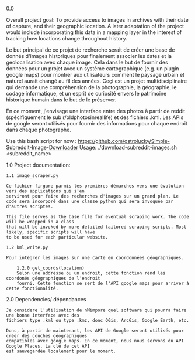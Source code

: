 0.0

Overall project goal: To provide access to images in archives with their date of capture, and their geographic location. A later adaptation of the project would include incorporating this data in a mapping layer in the interest of tracking how locations change throughout history.

Le but principal de ce projet de recherche serait de créer une base de donnés d'images historiques pour
finalement associer les dates et la geolocalisation avec chaque image. Cela dans le but de fournir des
données pour un projet avec un système cartographique (e.g. un plugin google maps) pour montrer aux
utilisateurs comment le paysage urbain et naturel aurait changé au fil des années. Ceçi est un projet
multidisciplinaire qui demande une compréhension de la photographie, la géographie, le codage informatique,
et un esprit de curiosité envers le patrimoine historique humain dans le but de le préserver.

En ce moment, j'envisage une interface entre des photos à partir de reddit (spécifiquement le sub
r/oldphotosinreallife) et des fichiers .kml. Les APIs de google seront utilisés pour fournir des
informations pour chaque endroit dans chaque photographe.

Use this bash script for now : https://github.com/ostrolucky/Simple-Subreddit-Image-Downloader
Usage: ./download-subreddit-images.sh <subreddit_name>

1.0 Project documentation:

    1.1 image_scraper.py

    Ce fichier firgure parmis les premières démarches vers une évolution vers des applications qui s'en
    serviront pour faire des recherches d'images sur un grand plan. Le code sera incorporé dans une classe python qui sera invoquée par d'autres scriptes.

    This file serves as the base file for eventual scraping work. The code will be wrapped in a class
    that will be invoked by more detailed tailored scraping scripts. Most likely, specific scripts will have
    to be used for each particular website.

    1.2 kml_write.py

    Pour intégrer les images sur une carte en coordonnées géographiques.

        1.2.0 get_coords(location)
        Selon une addresse ou un endroit, cette fonction rend les coordonés géographiques de l'endroit
        fourni. Cette fonction se sert de l'API google maps pour arriver à cette fonctionalité.

2.0 Dependencies/ dépendances

    Je considere l'utilisation de nMimpore quel software qui pourra faire une bonne interface avec des
    fichiers type .kml ou type .kmz, donc QGis, ArcGis, Google Earth, etc.

    Donc, à partir de maintenant, les API de Google seront utilisés pour créer des couches géographiques
    compatibles avec google maps. En ce moment, nous nous servons du API Google Places. La clé de cet API
    est sauvegardée localement pour le moment.
